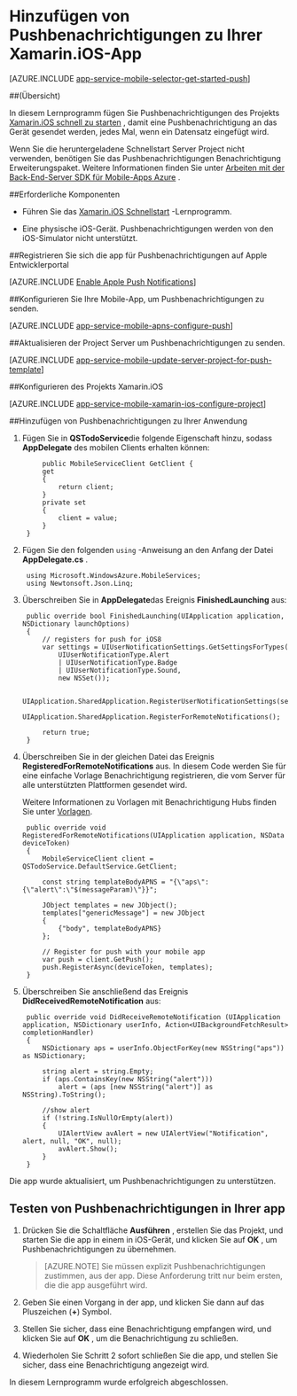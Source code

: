 <properties
    pageTitle="Hinzufügen von Pushbenachrichtigungen zu Ihrer Anwendung Xamarin.iOS mit Azure-App-Verwaltungsdienst"
    description="Informationen Sie zum Azure-App-Dienst verwenden, um Pushbenachrichtigungen zu Ihrer Anwendung Xamarin.iOS senden"
    services="app-service\mobile"
    documentationCenter="xamarin"
    authors="ysxu"
    manager="dwrede"
    editor=""/>

<tags
    ms.service="app-service-mobile"
    ms.workload="mobile"
    ms.tgt_pltfrm="mobile-xamarin-ios"
    ms.devlang="dotnet"
    ms.topic="article"
    ms.date="10/12/2016"
    ms.author="yuaxu"/>

# <a name="add-push-notifications-to-your-xamarinios-app"></a>Hinzufügen von Pushbenachrichtigungen zu Ihrer Xamarin.iOS-App

[AZURE.INCLUDE [app-service-mobile-selector-get-started-push](../../includes/app-service-mobile-selector-get-started-push.md)]

##<a name="overview"></a>(Übersicht)

In diesem Lernprogramm fügen Sie Pushbenachrichtigungen des Projekts [Xamarin.iOS schnell zu starten](app-service-mobile-xamarin-ios-get-started.md) , damit eine Pushbenachrichtigung an das Gerät gesendet werden, jedes Mal, wenn ein Datensatz eingefügt wird.

Wenn Sie die heruntergeladene Schnellstart Server Project nicht verwenden, benötigen Sie das Pushbenachrichtigungen Benachrichtigung Erweiterungspaket. Weitere Informationen finden Sie unter [Arbeiten mit der Back-End-Server SDK für Mobile-Apps Azure](app-service-mobile-dotnet-backend-how-to-use-server-sdk.md) .

##<a name="prerequisites"></a>Erforderliche Komponenten

* Führen Sie das [Xamarin.iOS Schnellstart](app-service-mobile-xamarin-ios-get-started.md) -Lernprogramm.

* Eine physische iOS-Gerät. Pushbenachrichtigungen werden von den iOS-Simulator nicht unterstützt.

##<a name="register-the-app-for-push-notifications-on-apples-developer-portal"></a>Registrieren Sie sich die app für Pushbenachrichtigungen auf Apple Entwicklerportal

[AZURE.INCLUDE [Enable Apple Push Notifications](../../includes/enable-apple-push-notifications.md)]

##<a name="configure-your-mobile-app-to-send-push-notifications"></a>Konfigurieren Sie Ihre Mobile-App, um Pushbenachrichtigungen zu senden.

[AZURE.INCLUDE [app-service-mobile-apns-configure-push](../../includes/app-service-mobile-apns-configure-push.md)]

##<a name="update-the-server-project-to-send-push-notifications"></a>Aktualisieren der Project Server um Pushbenachrichtigungen zu senden.

[AZURE.INCLUDE [app-service-mobile-update-server-project-for-push-template](../../includes/app-service-mobile-update-server-project-for-push-template.md)]

##<a name="configure-your-xamarinios-project"></a>Konfigurieren des Projekts Xamarin.iOS

[AZURE.INCLUDE [app-service-mobile-xamarin-ios-configure-project](../../includes/app-service-mobile-xamarin-ios-configure-project.md)]

##<a name="add-push-notifications-to-your-app"></a>Hinzufügen von Pushbenachrichtigungen zu Ihrer Anwendung

1. Fügen Sie in **QSTodoService**die folgende Eigenschaft hinzu, sodass **AppDelegate** des mobilen Clients erhalten können:

            public MobileServiceClient GetClient {
            get
            {
                return client;
            }
            private set
            {
                client = value;
            }
        }

1. Fügen Sie den folgenden `using` -Anweisung an den Anfang der Datei **AppDelegate.cs** .

        using Microsoft.WindowsAzure.MobileServices;
        using Newtonsoft.Json.Linq;

2. Überschreiben Sie in **AppDelegate**das Ereignis **FinishedLaunching** aus:

        public override bool FinishedLaunching(UIApplication application, NSDictionary launchOptions)
        {
            // registers for push for iOS8
            var settings = UIUserNotificationSettings.GetSettingsForTypes(
                UIUserNotificationType.Alert
                | UIUserNotificationType.Badge
                | UIUserNotificationType.Sound,
                new NSSet());

            UIApplication.SharedApplication.RegisterUserNotificationSettings(settings);
            UIApplication.SharedApplication.RegisterForRemoteNotifications();

            return true;
        }

3. Überschreiben Sie in der gleichen Datei das Ereignis **RegisteredForRemoteNotifications** aus. In diesem Code werden Sie für eine einfache Vorlage Benachrichtigung registrieren, die vom Server für alle unterstützten Plattformen gesendet wird.

    Weitere Informationen zu Vorlagen mit Benachrichtigung Hubs finden Sie unter [Vorlagen](../notification-hubs/notification-hubs-templates-cross-platform-push-messages.md).


        public override void RegisteredForRemoteNotifications(UIApplication application, NSData deviceToken)
        {
            MobileServiceClient client = QSTodoService.DefaultService.GetClient;

            const string templateBodyAPNS = "{\"aps\":{\"alert\":\"$(messageParam)\"}}";

            JObject templates = new JObject();
            templates["genericMessage"] = new JObject
            {
                {"body", templateBodyAPNS}
            };

            // Register for push with your mobile app
            var push = client.GetPush();
            push.RegisterAsync(deviceToken, templates);
        }


4. Überschreiben Sie anschließend das Ereignis **DidReceivedRemoteNotification** aus:

        public override void DidReceiveRemoteNotification (UIApplication application, NSDictionary userInfo, Action<UIBackgroundFetchResult> completionHandler)
        {
            NSDictionary aps = userInfo.ObjectForKey(new NSString("aps")) as NSDictionary;

            string alert = string.Empty;
            if (aps.ContainsKey(new NSString("alert")))
                alert = (aps [new NSString("alert")] as NSString).ToString();

            //show alert
            if (!string.IsNullOrEmpty(alert))
            {
                UIAlertView avAlert = new UIAlertView("Notification", alert, null, "OK", null);
                avAlert.Show();
            }
        }

Die app wurde aktualisiert, um Pushbenachrichtigungen zu unterstützen.

## <a name="a-nametestatest-push-notifications-in-your-app"></a><a name="test"></a>Testen von Pushbenachrichtigungen in Ihrer app

1. Drücken Sie die Schaltfläche **Ausführen** , erstellen Sie das Projekt, und starten Sie die app in einem in iOS-Gerät, und klicken Sie auf **OK** , um Pushbenachrichtigungen zu übernehmen.

    > [AZURE.NOTE] Sie müssen explizit Pushbenachrichtigungen zustimmen, aus der app. Diese Anforderung tritt nur beim ersten, die die app ausgeführt wird.

2. Geben Sie einen Vorgang in der app, und klicken Sie dann auf das Pluszeichen (**+**) Symbol.

3. Stellen Sie sicher, dass eine Benachrichtigung empfangen wird, und klicken Sie auf **OK** , um die Benachrichtigung zu schließen.

4. Wiederholen Sie Schritt 2 sofort schließen Sie die app, und stellen Sie sicher, dass eine Benachrichtigung angezeigt wird.

In diesem Lernprogramm wurde erfolgreich abgeschlossen.

<!-- Images. -->

<!-- URLs. -->



